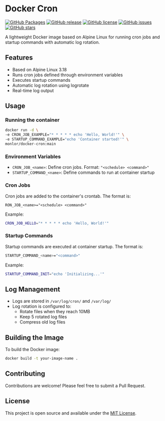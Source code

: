 # Docker Cron

[![GitHub Packages](https://img.shields.io/badge/GitHub%20Packages-docker--cron-blue?logo=github)](https://github.com/monlor/docker-cron/pkgs/container/docker-cron)
[![GitHub release](https://img.shields.io/github/release/monlor/docker-cron.svg)](https://github.com/monlor/docker-cron/releases)
[![GitHub license](https://img.shields.io/github/license/monlor/docker-cron.svg)](https://github.com/monlor/docker-cron/blob/main/LICENSE)
[![GitHub issues](https://img.shields.io/github/issues/monlor/docker-cron.svg)](https://github.com/monlor/docker-cron/issues)
[![GitHub stars](https://img.shields.io/github/stars/monlor/docker-cron.svg)](https://github.com/monlor/docker-cron/stargazers)

A lightweight Docker image based on Alpine Linux for running cron jobs and startup commands with automatic log rotation.

## Features

- Based on Alpine Linux 3.18
- Runs cron jobs defined through environment variables
- Executes startup commands
- Automatic log rotation using logrotate
- Real-time log output

## Usage

### Running the container

```bash
docker run -d \
-e CRON_JOB_EXAMPLE="* * * * * echo 'Hello, World!'" \
-e STARTUP_COMMAND_EXAMPLE="echo 'Container started!'" \
monlor/docker-cron:main
```

### Environment Variables

- `CRON_JOB_<name>`: Define cron jobs. Format: `"<schedule> <command>"`
- `STARTUP_COMMAND_<name>`: Define commands to run at container startup

### Cron Jobs

Cron jobs are added to the container's crontab. The format is:

```
RON_JOB_<name>="<schedule> <command>"
```

Example:

```bash
CRON_JOB_HELLO="* * * * * echo 'Hello, World!'"
```

### Startup Commands

Startup commands are executed at container startup. The format is:

```bash
STARTUP_COMMAND_<name>="<command>"
```

Example:

```bash
STARTUP_COMMAND_INIT="echo 'Initializing...'"
```

## Log Management

- Logs are stored in `/var/log/cron/` and `/var/log/`
- Log rotation is configured to:
  - Rotate files when they reach 10MB
  - Keep 5 rotated log files
  - Compress old log files

## Building the Image

To build the Docker image:

```bash
docker build -t your-image-name .
```

## Contributing

Contributions are welcome! Please feel free to submit a Pull Request.

## License

This project is open source and available under the [MIT License](LICENSE).